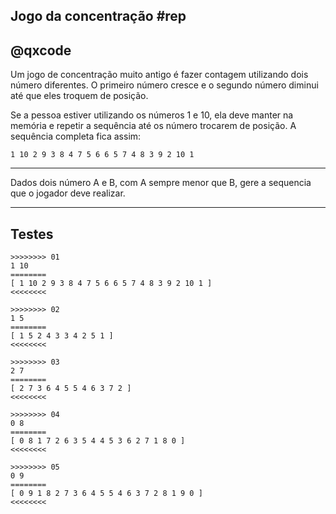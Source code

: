 ## Jogo da concentração #rep
## @qxcode

Um jogo de concentração muito antigo é fazer contagem 
utilizando dois número diferentes. O primeiro número cresce
e o segundo número diminui até que eles troquem de posição.

Se a pessoa estiver utilizando os números 1 e 10, ela deve 
manter na memória e repetir a sequência até os número trocarem
de posição. A sequência completa fica assim:

```
1 10 2 9 3 8 4 7 5 6 6 5 7 4 8 3 9 2 10 1
```

---

Dados dois número A e B, com A sempre menor que B, gere a
sequencia que o jogador deve realizar.

---

## Testes

```
>>>>>>>> 01
1 10
========
[ 1 10 2 9 3 8 4 7 5 6 6 5 7 4 8 3 9 2 10 1 ]
<<<<<<<<

>>>>>>>> 02
1 5
========
[ 1 5 2 4 3 3 4 2 5 1 ]
<<<<<<<<

>>>>>>>> 03
2 7
========
[ 2 7 3 6 4 5 5 4 6 3 7 2 ]
<<<<<<<<

>>>>>>>> 04
0 8
========
[ 0 8 1 7 2 6 3 5 4 4 5 3 6 2 7 1 8 0 ]
<<<<<<<<

>>>>>>>> 05
0 9
========
[ 0 9 1 8 2 7 3 6 4 5 5 4 6 3 7 2 8 1 9 0 ]
<<<<<<<<


```
